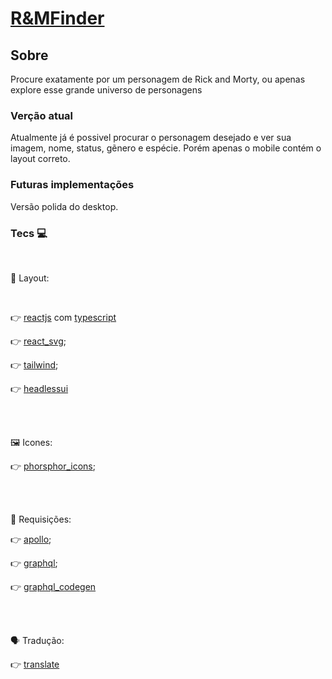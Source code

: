 # [R&MFinder](https://r-and-m-finder.vercel.app/)

## Sobre

Procure exatamente por um personagem de Rick and Morty, ou apenas explore esse grande universo de personagens

### Verção atual

Atualmente já é possivel procurar o personagem desejado e ver sua imagem, nome, status, gẽnero e espécie. Porém apenas o mobile contém o layout correto.

### Futuras implementações

Versão polida do desktop.

### Tecs 💻

<br>
 

  🎀 Layout:
  
  <br>
  
   👉 [reactjs](https://github.com/facebook/react) com [typescript](https://github.com/Microsoft/TypeScript) 
   
   👉 [react_svg](https://github.com/tanem/react-svg);
   
   👉 [tailwind](https://github.com/tailwindlabs/tailwindcss);
   
   👉 [headlessui](https://github.com/tailwindlabs/headlessui)
   
  <br>
  <br>
  
  🖼️ Icones:

   👉 [phorsphor_icons](https://github.com/phosphor-icons/phosphor-react);
  
  <br>
  <br>

  🤲 Requisições:

   👉 [apollo](https://github.com/apollographql/apollo-client);
   
   👉 [graphql](https://github.com/graphql/graphql-js);
   
   👉 [graphql_codegen](https://github.com/dotansimha/graphql-code-generator)

  <br>
  <br>
  
  🗣️ Tradução:

   👉 [translate](https://github.com/franciscop/translate)
